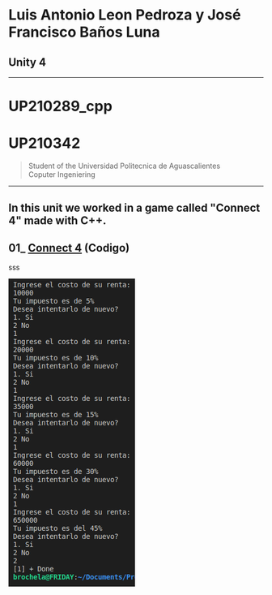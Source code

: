 # **Luis Antonio Leon Pedroza y José Francisco Baños Luna**  
## **Unity 4**
---
# UP210289_cpp
# UP210342
> Student of the Universidad Politecnica de Aguascalientes  
> Coputer Ingeniering
---
In this unit we worked in a game called "Connect 4" made with C++.
---
## 01_  [Connect 4](https://github.com/up210289/UP210289_cpp/blob/main/U2/01_renta.cpp) (Codigo)


sss



![Alt Rentas](../Imagenes/RENTA.png)






